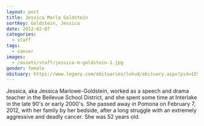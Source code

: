 ```yaml
---
layout: post
title: Jessica Marla Goldstein
sortKey: Goldstein, Jessica
date: 2012-02-07
categories:
  - staff
tags:
  - cancer
images:
  - /assets/staff/jessica-m-goldstein-1.jpg
gender: female
obituary: https://www.legacy.com/obituaries/lohud/obituary.aspx?pid=155913608
---
```

Jessica, aka Jessica Marlowe-Goldstein, worked as a speech and drama teacher in the Bellevue School District, and she spent some time at Interlake in the late 90's or early 2000's. She passed away in Pomona on February 7, 2012, with her family by her bedside, after a long struggle with an extremely aggressive and deadly cancer.  She was 52 years old.